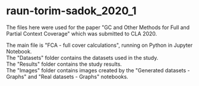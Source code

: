 # raun-torim-sadok_2020_1
The files here were used for the paper "GC and Other Methods for Full and Partial Context Coverage" which was submitted to CLA 2020.  

The main file is "FCA - full cover calculations", running on Python in Jupyter Notebook.  
The "Datasets" folder contains the datasets used in the study.  
The "Results" folder contains the study results.  
The "Images" folder contains images created by the "Generated datasets - Graphs" and "Real datasets - Graphs" notebooks.
